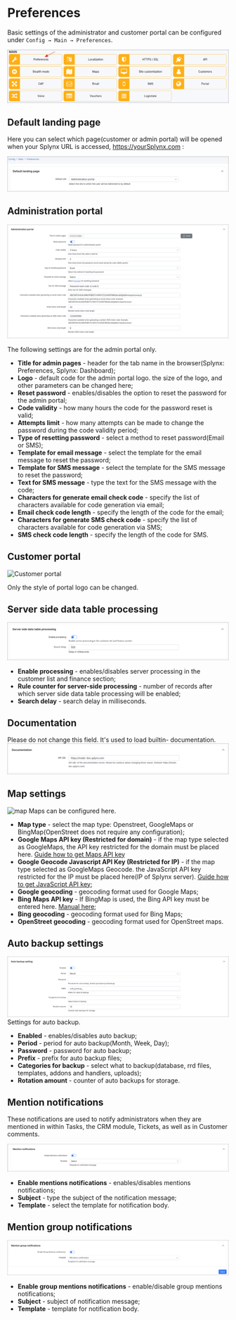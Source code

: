 Preferences
==========

Basic settings of the administrator and customer portal can be configured under `Config → Main → Preferences`.

![Config menu](main_menu.png)

## Default landing page
Here you can select which page(customer or admin portal) will be opened when  your Splynx URL is accessed, https://yourSplynx.com :

![default page](default_page.png)

## Administration portal

![admin portal](admin_portal.png)

The following settings are for the admin portal only.

* **Title for admin pages** - header for the tab name in the browser(Splynx: Preferences, Splynx: Dashboard);
* **Logo** - default code for the admin portal logo. the size of the logo, and  other parameters can be changed here;
* **Reset password** - enables/disables the option to reset the password for the admin portal;
* **Code validity** - how many hours the code for the password reset is valid;
* **Attempts limit** - how many attempts can be made to change the password during the code validity period;
* **Type of resetting password** - select a method to reset password(Email or SMS);
* **Template for email message** - select the template for the email message to reset the password;
* **Template for SMS message** - select the template for the SMS message to reset the password;
* **Text for SMS message** - type the text for the SMS message with the code;
* **Characters for generate email check code** - specify the list of characters available for code generation via email;
* **Email check code length** - specify the length of the code for the email;
* **Characters for generate SMS check code** - specify the list of characters available for code generation via SMS;
* **SMS check code length** - specify the length of the code for SMS.

## Customer portal

![Customer portal](customer_portal.png)

Only the style of portal logo can be changed.

## Server side data table processing

![server side](server_side.png)
* **Enable processing** - enables/disables server processing in the customer list and finance section;
* **Rule counter for server-side processing** - number of records after which server side data table processing will be enabled;
* **Search delay** - search delay in milliseconds.

## Documentation
Please do not change this field. It's used to load builtin- documentation.
![documentation](documentation.png)

## Map settings
![map](map_settings.png)
Maps can be configured here.

* **Map type** - select the map type: Openstreet, GoogleMaps or BingMap(OpenStreet does not require any configuration);
* **Google Maps API key (Restricted for domain)** - if the map type selected as GoogleMaps, the API key restricted for the domain must be placed here. [Guide how to get Maps API key](https://developers.google.com/maps/documentation/javascript/get-api-key)
* **Google Geocode Javascript API Key (Restricted for IP)** - if the map type selected as GoogleMaps Geocode. the JavaScript API key restricted for the IP must be placed here(IP of Splynx server). [Guide how to get JavaScript API key](https://developers.google.com/maps/documentation/javascript/get-api-key);
* **Google geocoding** - geocoding format used for Google Maps;
* **Bing Maps API key** - If BingMap is used, the Bing API key must be entered here. [Manual here](https://docs.microsoft.com/en-us/bingmaps/getting-started/bing-maps-dev-center-help/getting-a-bing-maps-key);
* **Bing geocoding** - geocoding format used for Bing Maps;
* **OpenStreet geocoding** - geocoding format used for OpenStreet maps.

## Auto backup settings
![backup](auto_back_up.png)
Settings for auto backup.

* **Enabled** - enables/disables auto backup;
* **Period** - period for auto backup(Month, Week, Day);
* **Password** - password for auto backup;
* **Prefix** - prefix for auto backup files;
* **Categories for backup** - select what to backup(database, rrd files, templates, addons and handlers, uploads);
* **Rotation amount** - counter of auto backups for storage.

## Mention notifications

These notifications are used to notify administrators when they are mentioned in within Tasks, the CRM module, Tickets, as well as in Customer comments.


![backup](mention_notifications.png)

* **Enable mentions notifications** - enables/disables mentions notifications;
* **Subject** - type the subject of the notification message;
* **Template** - select the template for notification body.

## Mention group notifications
![backup](mention_group.png)

* **Enable group mentions notifications** - enable/disable group mentions notifications;
* **Subject** - subject of notification message;
* **Template** - template for notification body.
